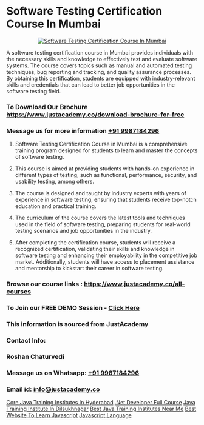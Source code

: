 # Software Testing Certification Course In Mumbai

<p align="center">
  <a href="https://justacademy.co/program-detail/software-testing">
    <img src="https://justacademy.co/storage2/program_images/1704700438.webp" alt="Software Testing Certification Course In Mumbai">
  </a>
</p>


A software testing certification course in Mumbai provides individuals with the necessary skills and knowledge to effectively test and evaluate software systems. The course covers topics such as manual and automated testing techniques, bug reporting and tracking, and quality assurance processes. By obtaining this certification, students are equipped with industry-relevant skills and credentials that can lead to better job opportunities in the software testing field.
### To Download Our Brochure https://www.justacademy.co/download-brochure-for-free
### Message us for more information [+91 9987184296](https://api.whatsapp.com/send?phone=919987184296)
1) Software Testing Certification Course in Mumbai is a comprehensive training program designed for students to learn and master the concepts of software testing.

2) This course is aimed at providing students with hands-on experience in different types of testing, such as functional, performance, security, and usability testing, among others.

3) The course is designed and taught by industry experts with years of experience in software testing, ensuring that students receive top-notch education and practical training.

4) The curriculum of the course covers the latest tools and techniques used in the field of software testing, preparing students for real-world testing scenarios and job opportunities in the industry.

5) After completing the certification course, students will receive a recognized certification, validating their skills and knowledge in software testing and enhancing their employability in the competitive job market. Additionally, students will have access to placement assistance and mentorship to kickstart their career in software testing.

### Browse our course links : https://www.justacademy.co/all-courses 
### To Join our FREE DEMO Session - [Click Here](https://www.justacademy.co/register-for-course-demo)


### This information is sourced from JustAcademy
### Contact Info:
### Roshan Chaturvedi
### Message us on Whatsapp: [+91 9987184296](https://api.whatsapp.com/send?phone=919987184296)
### Email id: [info@justacademy.co](mailto:info@justacademy.co)
                    
[Core Java Training Institutes In Hyderabad](https://www.linkedin.com/pulse/core-java-training-institutes-hyderabad-justacademy-houston-6uj1e?trackingId=YgWehZRChx8pg8OG67Y26Q%3D%3D&lipi=urn%3Ali%3Apage%3Ad_flagship3_company_admin%3BDrK92nhdT%2BeMCX%2FTk95TlQ%3D%3D)
[.Net Developer Full Course](https://www.linkedin.com/pulse/net-developer-full-course-justacademy-portland-fxxwf?trackingId=fazhek7LyATI%2Bib8xElNcQ%3D%3D&lipi=urn%3Ali%3Apage%3Ad_flagship3_company_admin%3B4wvQoxRzQS6F4YizGcy96A%3D%3D)
[Java Training Institute In Dilsukhnagar](https://medium.com/@ranemanish460/java-training-institute-in-dilsukhnagar-a0bc816a0d9b)
[Best Java Training Institutes Near Me](https://medium.com/@abhidnya.1068/best-java-training-institutes-near-me-50018e483688)
[Best Website To Learn Javascript](https://justacademyin.github.io/Articles/Best-Website-To-Learn-Javascript)
[Javascript Language](https://justacademyin.github.io/Articles/Javascript-Language)
